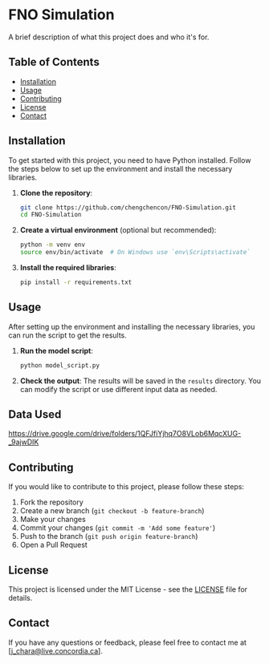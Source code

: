 # FNO Simulation

A brief description of what this project does and who it's for.

## Table of Contents

- [Installation](#installation)
- [Usage](#usage)
- [Contributing](#contributing)
- [License](#license)
- [Contact](#contact)

## Installation

To get started with this project, you need to have Python installed. Follow the steps below to set up the environment and install the necessary libraries.

1. **Clone the repository**:
    ```bash
    git clone https://github.com/chengchencon/FNO-Simulation.git
    cd FNO-Simulation
    ```

2. **Create a virtual environment** (optional but recommended):
    ```bash
    python -m venv env
    source env/bin/activate  # On Windows use `env\Scripts\activate`
    ```

3. **Install the required libraries**:
    ```bash
    pip install -r requirements.txt
    ```

## Usage

After setting up the environment and installing the necessary libraries, you can run the script to get the results.

1. **Run the model script**:
    ```bash
    python model_script.py
    ```

2. **Check the output**:
    The results will be saved in the `results` directory. You can modify the script or use different input data as needed.

## Data Used
https://drive.google.com/drive/folders/1QFJfiYjhq7O8VLob6MqcXUG-_9ajwDIK

## Contributing

If you would like to contribute to this project, please follow these steps:

1. Fork the repository
2. Create a new branch (`git checkout -b feature-branch`)
3. Make your changes
4. Commit your changes (`git commit -m 'Add some feature'`)
5. Push to the branch (`git push origin feature-branch`)
6. Open a Pull Request

## License

This project is licensed under the MIT License - see the [LICENSE](LICENSE) file for details.

## Contact

If you have any questions or feedback, please feel free to contact me at [j_chara@live.concordia.ca].

